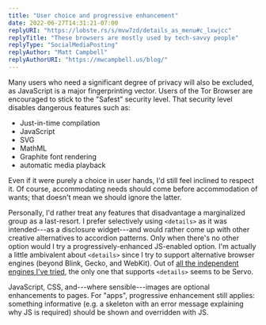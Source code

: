 ```yaml
---
title: "User choice and progressive enhancement"
date: 2022-06-27T14:31:21-07:00
replyURI: "https://lobste.rs/s/mvw7zd/details_as_menu#c_lxwjcc"
replyTitle: "These browsers are mostly used by tech-savvy people"
replyType: "SocialMediaPosting"
replyAuthor: "Matt Campbell"
replyAuthorURI: "https://mwcampbell.us/blog/"
---
```

Many users who need a significant degree of privacy will also be excluded, as JavaScript is a major fingerprinting vector. Users of the Tor Browser are encouraged to stick to the "Safest" security level. That security level disables dangerous features such as:

- Just-in-time compilation
- JavaScript
- SVG
- MathML
- Graphite font rendering
- automatic media playback

Even if it were purely a choice in user hands, I'd still feel inclined to respect it. Of course, accommodating needs should come before accommodation of wants; that doesn't mean we should ignore the latter.

Personally, I'd rather treat any features that disadvantage a marginalized group as a last-resort. I prefer selectively using `<details>` as it was intended---as a disclosure widget---and would rather come up with other creative alternatives to accordion patterns. Only when there's no other option would I try a progressively-enhanced JS-enabled option. I'm actually a little ambivalent about `<details>` since I try to support alternative browser engines (beyond Blink, Gecko, and WebKit). Out of [all the independent engines I've tried](https://seirdy.one/site-design/#compatibility-statement), the only one that supports `<details>` seems to be Servo.

JavaScript, CSS, and---where sensible---images are optional enhancements to pages. For "apps", progressive enhancement still applies: something informative (e.g. a skeleton with an error message explaining why JS is required) should be shown and overridden with JS.
